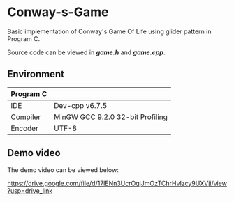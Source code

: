 # Conway-s-Game
Basic implementation of Conway's Game Of Life using glider pattern in Program C.

Source code can be viewed in _**game.h**_ and   _**game.cpp**_.
## Environment

| Program C  |  |
| ------------- | ------------- |
| IDE | Dev-cpp v6.7.5 | 
| Compiler | MinGW GCC 9.2.0 32-bit Profiling |
| Encoder  | UTF-8 |

## Demo video
The demo video can be viewed below:

https://drive.google.com/file/d/17lENn3UcrOqjJmOzTChrHvIzcy9UXVji/view?usp=drive_link
